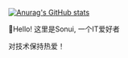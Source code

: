 [![Anurag's GitHub stats](https://github-readme-stats.vercel.app/api?username=sosyz&show_icons=true&theme=flag-india&show_owner=true)](https://github.com/anuraghazra/github-readme-stats)

👋Hello! 这里是Sonui, 一个IT爱好者

对技术保持热爱！

